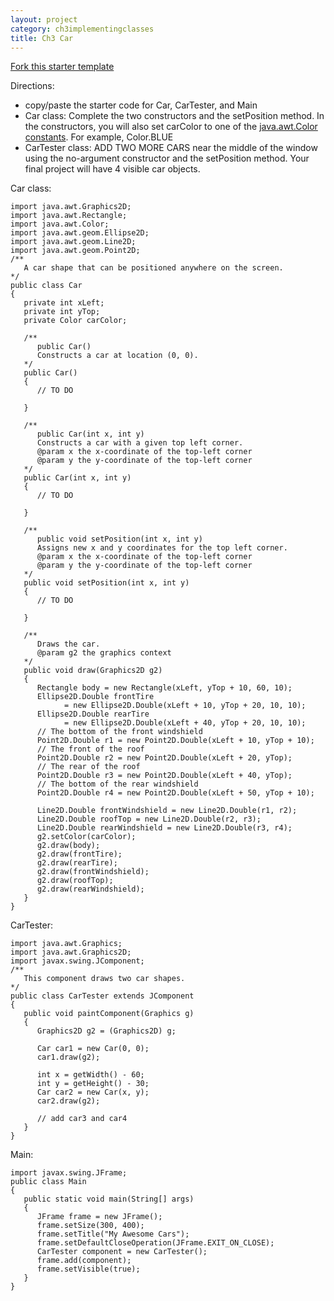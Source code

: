```yaml
---
layout: project
category: ch3implementingclasses
title: Ch3 Car
---
```

[Fork this starter template](https://replit.com/@JustinRiley1/Graphics-Car-Starter#README.md)

Directions:

- copy/paste the starter code for Car, CarTester, and Main
- Car class: Complete the two constructors and the setPosition method. In the constructors, you will also set carColor to one of the [java.awt.Color constants](https://docs.oracle.com/javase/7/docs/api/java/awt/Color.html). For example, Color.BLUE
- CarTester class: ADD TWO MORE CARS near the middle of the window using the no-argument constructor and the setPosition method. Your final project will have 4 visible car objects.


Car class:
```
import java.awt.Graphics2D;
import java.awt.Rectangle;
import java.awt.Color;
import java.awt.geom.Ellipse2D;
import java.awt.geom.Line2D;
import java.awt.geom.Point2D;
/**
   A car shape that can be positioned anywhere on the screen.
*/
public class Car
{
   private int xLeft;
   private int yTop;
   private Color carColor;

   /**
      public Car()
      Constructs a car at location (0, 0).
   */
   public Car()
   {
      // TO DO

   }

   /**
      public Car(int x, int y)
      Constructs a car with a given top left corner.
      @param x the x-coordinate of the top-left corner
      @param y the y-coordinate of the top-left corner
   */
   public Car(int x, int y)
   {
      // TO DO

   }

   /**
      public void setPosition(int x, int y)
      Assigns new x and y coordinates for the top left corner.
      @param x the x-coordinate of the top-left corner
      @param y the y-coordinate of the top-left corner
   */
   public void setPosition(int x, int y)
   {
      // TO DO

   }

   /**
      Draws the car.
      @param g2 the graphics context
   */
   public void draw(Graphics2D g2)
   {
      Rectangle body = new Rectangle(xLeft, yTop + 10, 60, 10);
      Ellipse2D.Double frontTire
            = new Ellipse2D.Double(xLeft + 10, yTop + 20, 10, 10);
      Ellipse2D.Double rearTire
            = new Ellipse2D.Double(xLeft + 40, yTop + 20, 10, 10);
      // The bottom of the front windshield
      Point2D.Double r1 = new Point2D.Double(xLeft + 10, yTop + 10);
      // The front of the roof
      Point2D.Double r2 = new Point2D.Double(xLeft + 20, yTop);
      // The rear of the roof
      Point2D.Double r3 = new Point2D.Double(xLeft + 40, yTop);
      // The bottom of the rear windshield
      Point2D.Double r4 = new Point2D.Double(xLeft + 50, yTop + 10);

      Line2D.Double frontWindshield = new Line2D.Double(r1, r2);
      Line2D.Double roofTop = new Line2D.Double(r2, r3);
      Line2D.Double rearWindshield = new Line2D.Double(r3, r4);
      g2.setColor(carColor);
      g2.draw(body);
      g2.draw(frontTire);
      g2.draw(rearTire);
      g2.draw(frontWindshield);      
      g2.draw(roofTop);      
      g2.draw(rearWindshield);      
   }
}
```

CarTester:
```
import java.awt.Graphics;
import java.awt.Graphics2D;
import javax.swing.JComponent;
/**
   This component draws two car shapes.
*/
public class CarTester extends JComponent
{  
   public void paintComponent(Graphics g)
   {  
      Graphics2D g2 = (Graphics2D) g;

      Car car1 = new Car(0, 0);
      car1.draw(g2);

      int x = getWidth() - 60;
      int y = getHeight() - 30;
      Car car2 = new Car(x, y);
      car2.draw(g2);

      // add car3 and car4
   }
}
```

Main:
```
import javax.swing.JFrame;
public class Main
{
   public static void main(String[] args)
   {
      JFrame frame = new JFrame();
      frame.setSize(300, 400);
      frame.setTitle("My Awesome Cars");
      frame.setDefaultCloseOperation(JFrame.EXIT_ON_CLOSE);
      CarTester component = new CarTester();
      frame.add(component);
      frame.setVisible(true);
   }
}
```
